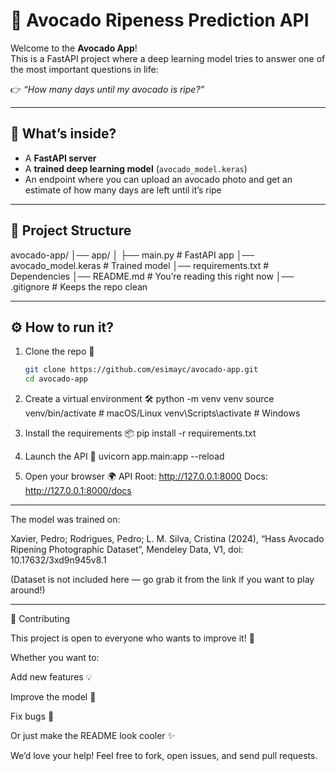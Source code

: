 # 🥑 Avocado Ripeness Prediction API

Welcome to the **Avocado App**!  
This is a FastAPI project where a deep learning model tries to answer one of the most important questions in life:  

👉 *“How many days until my avocado is ripe?”*  

---

## 🚀 What’s inside?
- A **FastAPI server** 
- A **trained deep learning model** (`avocado_model.keras`)  
- An endpoint where you can upload an avocado photo and get an estimate of how many days are left until it’s ripe


---

## 📂 Project Structure

avocado-app/
│── app/
│ ├── main.py # FastAPI app
│── avocado_model.keras # Trained model
│── requirements.txt # Dependencies
│── README.md # You’re reading this right now
│── .gitignore # Keeps the repo clean


---

## ⚙️ How to run it?
1. Clone the repo 🍴
   ```bash
   git clone https://github.com/esimayc/avocado-app.git
   cd avocado-app

2. Create a virtual environment 🛠️
   python -m venv venv
   source venv/bin/activate   # macOS/Linux
   venv\Scripts\activate      # Windows

3. Install the requirements 📦
   pip install -r requirements.txt

4. Launch the API 🚀
   uvicorn app.main:app --reload

5. Open your browser 🌍
   API Root: http://127.0.0.1:8000
   Docs: http://127.0.0.1:8000/docs


---


The model was trained on:

Xavier, Pedro; Rodrigues, Pedro; L. M. Silva, Cristina (2024),
“Hass Avocado Ripening Photographic Dataset”,
Mendeley Data, V1, doi: 10.17632/3xd9n945v8.1

(Dataset is not included here — go grab it from the link if you want to play around!)


---

🤝 Contributing

This project is open to everyone who wants to improve it! 🎉

Whether you want to:

Add new features 💡

Improve the model 🧠

Fix bugs 🐛

Or just make the README look cooler ✨

We’d love your help! Feel free to fork, open issues, and send pull requests.



